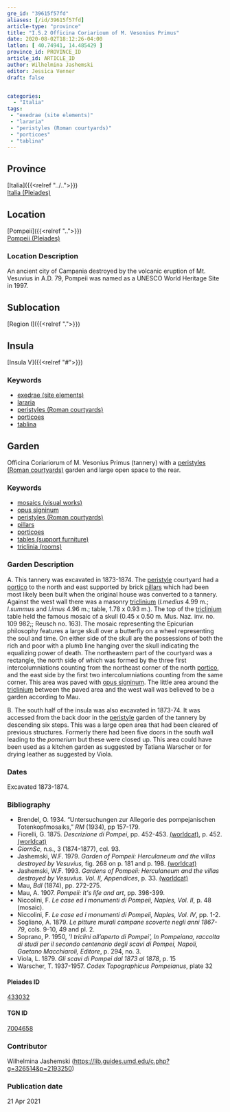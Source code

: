 ```yaml
---
gre_id: "39615f57fd"
aliases: [/id/39615f57fd]
article-type: "province"
title: "I.5.2 Officina Coriarioum of M. Vesonius Primus"
date: 2020-08-02T18:12:26-04:00
latlon: [ 40.74941, 14.485429 ]
province_id: PROVINCE_ID
article_id: ARTICLE_ID
author: Wilhelmina Jashemski
editor: Jessica Venner
draft: false


categories:
  - "Italia"
tags:
 - "exedrae (site elements)"
 - "lararia"
 - "peristyles (Roman courtyards)"
 - "porticoes"
 - "tablina"
---
```


## Province
[Italia]({{<relref "../..">}}) \
[Italia (Pleiades)](https://pleiades.stoa.org/places/1052)

## Location
[Pompeii]({{<relref "..">}}) \
[Pompeii (Pleiades)](https://pleiades.stoa.org/places/433032)


### Location Description
An ancient city of Campania destroyed by the volcanic eruption of Mt. Vesuvius in A.D. 79, Pompeii was named as a UNESCO World Heritage Site in 1997.

## Sublocation
[Region I]({{<relref ".">}})
## Insula
[Insula V]({{<relref "#">}})

### Keywords
- [exedrae (site elements)](http://vocab.getty.edu/page/aat/300081589)
- [lararia](http://vocab.getty.edu/page/aat/300400600)
- [peristyles (Roman courtyards)](http://vocab.getty.edu/page/aat/300080971)
- [porticoes](http://vocab.getty.edu/page/aat/300004145)
- [tablina](http://vocab.getty.edu/page/aat/300004180)

## Garden
Officina Coriariorum of M. Vesonius Primus (tannery) with a [peristyles (Roman courtyards)](http://vocab.getty.edu/page/aat/300080971) garden and large open space to the rear.

### Keywords

- [mosaics (visual works)](http://vocab.getty.edu/page/aat/300015342)
- [opus signinum](http://vocab.getty.edu/page/aat/300379969)
- [peristyles (Roman courtyards)](http://vocab.getty.edu/page/aat/300080971)
- [pillars](http://vocab.getty.edu/page/aat/300264605)
- [porticoes](http://vocab.getty.edu/page/aat/300004145)
- [tables (support furniture)](http://vocab.getty.edu/page/aat/300039548)
- [triclinia (rooms)](http://vocab.getty.edu/page/aat/300004359)

### Garden Description

A. This tannery was excavated in 1873-1874. The [peristyle](http://vocab.getty.edu/page/aat/300080971) courtyard had a [portico](http://vocab.getty.edu/page/aat/300004145) to the north and east supported by brick [pillars](http://vocab.getty.edu/page/aat/300264605) which had been most likely been built when the original house was converted to a tannery. Against the west wall there was a masonry [triclinium](http://vocab.getty.edu/page/aat/300004359) (*l.medius* 4.99 m.; *l.summus* and *l.imus* 4.96 m.; table, 1.78 x 0.93 m.). The top of the [triclinium](http://vocab.getty.edu/page/aat/300004359) table held the famous mosaic of a skull (0.45 x 0.50 m. Mus. Naz. inv. no. 109 982;; Reusch no. 163). The mosaic representing the Epicurian philosophy features a large skull over a butterfly on a wheel representing the soul and time. On either side of the skull are the possessions of both the rich and poor with a plumb line hanging over the skull indicating the equalizing power of death. The northeastern part of the courtyard was a rectangle, the north side of which was formed by the three first intercolumniations counting from the northeast corner of the north [portico](http://vocab.getty.edu/page/aat/300004145), and the east side by the first two intercolumniations counting from the same corner. This area was paved with [opus signinum](http://vocab.getty.edu/page/aat/300379969). The little area around the [triclinium](http://vocab.getty.edu/page/aat/300004359) between the paved area and the west wall was believed to be a garden according to Mau.  

B. The south half of the insula was also excavated in 1873-74. It was accessed from the back door in the [peristyle](http://vocab.getty.edu/page/aat/300080971) garden of the tannery by descending six steps. This was a large open area that had been cleared of previous structures. Formerly there had been five doors in the south wall leading to the *pomerium* but these were closed up. This area could have been used as a kitchen garden as suggested by Tatiana Warscher or for drying leather as suggested by Viola.

<!--### Maps-->

<!--
OLD WAY (DO NOT USE)
![alt_text](../../images/image_name.ext)
*CAPTION*

NEW WAY ↓↓↓↓
{{< figure src="../../images/image_name.ext" alt="ALT_TEXT" title="CAPTION" >}}-->


### Dates
Excavated 1873-1874.

### Bibliography

* Brendel, O. 1934. “Untersuchungen zur Allegorie des pompejanischen Totenkopfmosaiks,” *RM* (1934), pp 157-179.
* Fiorelli, G. 1875. *Descrizione di Pompei*, pp. 452-453. [(worldcat)](http://www.worldcat.org/oclc/908272023), p. 452. [(worldcat)](http://www.worldcat.org/oclc/908272023)
* *GiornSc*, n.s., 3 (1874-1877), col. 93.
* Jashemski, W.F. 1979. *Garden of Pompeii: Herculaneum and the villas destroyed by Vesuvius,* fig. 268 on p. 181 and p. 198. [(worldcat)](http://www.worldcat.org/oclc/921816405)
* Jashemski, W.F. 1993. *Gardens of Pompeii: Herculaneum and the villas destroyed by Vesuvius. Vol. II, Appendices*, p. 33. [(worldcat)](http://www.worldcat.org/oclc/921816405)
* Mau, *BdI* (1874), pp. 272-275.
* Mau, A. 1907. *Pompeii: It's life and art*, pp. 398-399.
* Niccolini, F. *Le case ed i monumenti di Pompeii, Naples, Vol. II*, p. 48 (mosaic).
* Niccolini, F. *Le case ed i monumenti di Pompeii, Naples, Vol. IV*, pp. 1-2.
* Sogliano, A. 1879. *Le pitture murali campane scoverte negli anni 1867-79*, cols. 9-10, 49 and pl. 2.
* Soprano, P. 1950, *'I triclini all’aperto di Pompei', In Pompeiana, raccolta di studi per il secondo centenario degli scavi di Pompei, Napoli, Gaetano Macchiaroli, Editore*, p. 294, no. 3.
* Viola, L. 1879. *Gli scavi di Pompei dal 1873 al 1878*, p. 15  
* Warscher, T. 1937-1957. *Codex Topographicus Pompeianus*, plate 32  


<!--#### Periodo ID-->

<!-- [PERIODO_ID](https://pleiades.stoa.org/places/PLEIADES_ID) -->

#### Pleiades ID

[433032](https://pleiades.stoa.org/places/433032)

#### TGN ID

[7004658](http://vocab.getty.edu/page/tgn/7004658)

### Contributor

Wilhelmina Jashemski (https://lib.guides.umd.edu/c.php?g=326514&p=2193250)

### Publication date


21 Apr 2021

<!--### Related articles-->

<!-- Links to other related articles. Leave blank for now -->
